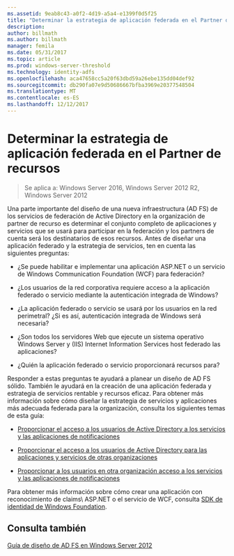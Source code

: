 ```yaml
---
ms.assetid: 9eab8c43-a0f2-4d19-a5a4-e1399f0d5f25
title: "Determinar la estrategia de aplicación federada en el Partner de recursos"
description: 
author: billmath
ms.author: billmath
manager: femila
ms.date: 05/31/2017
ms.topic: article
ms.prod: windows-server-threshold
ms.technology: identity-adfs
ms.openlocfilehash: aca47658cc5a20f63dbd59a26ebe135dd04def92
ms.sourcegitcommit: db290fa07e9d50686667bfba3969e20377548504
ms.translationtype: MT
ms.contentlocale: es-ES
ms.lasthandoff: 12/12/2017
---
```

# <a name="determine-your-federated-application-strategy-in-the-resource-partner"></a>Determinar la estrategia de aplicación federada en el Partner de recursos

>Se aplica a: Windows Server 2016, Windows Server 2012 R2, Windows Server 2012

Una parte importante del diseño de una nueva infraestructura \(AD FS\) de los servicios de federación de Active Directory en la organización de partner de recurso es determinar el conjunto completo de aplicaciones y servicios que se usará para participar en la federación y los partners de cuenta será los destinatarios de esos recursos. Antes de diseñar una aplicación federado y la estrategia de servicios, ten en cuenta las siguientes preguntas:  
  
-   ¿Se puede habilitar e implementar una aplicación ASP.NET o un servicio de Windows Communication Foundation \(WCF\) para federación?  
  
-   ¿Los usuarios de la red corporativa requiere acceso a la aplicación federado o servicio mediante la autenticación integrada de Windows?  
  
-   ¿La aplicación federado o servicio se usará por los usuarios en la red perimetral? ¿Si es así, autenticación integrada de Windows será necesaria?  
  
-   ¿Son todos los servidores Web que ejecute un sistema operativo Windows Server y \(IIS\) Internet Information Services host federado las aplicaciones?  
  
-   ¿Quién la aplicación federado o servicio proporcionará recursos para?  
  
Responder a estas preguntas te ayudará a planear un diseño de AD FS sólido. También le ayudará en la creación de una aplicación federada y estrategia de servicios rentable y recursos eficaz. Para obtener más información sobre cómo diseñar la estrategia de servicios y aplicaciones más adecuada federada para la organización, consulta los siguientes temas de esta guía:  
  
-   [Proporcionar el acceso a los usuarios de Active Directory a los servicios y las aplicaciones de notificaciones](Provide-Your-Active-Directory-Users-Access-to-Your-Claims-Aware-Applications-and-Services.md)  
  
-   [Proporcionar el acceso a los usuarios de Active Directory para las aplicaciones y servicios de otras organizaciones](Provide-Your-Active-Directory-Users-Access-to-the-Applications-and-Services-of-Other-Organizations.md)  
  
-   [Proporcionar a los usuarios en otra organización acceso a los servicios y las aplicaciones de notificaciones](Provide-Users-in-Another-Organization-Access-to-Your-Claims-Aware-Applications-and-Services.md)  
  
Para obtener más información sobre cómo crear una aplicación con reconocimiento de claims\ ASP.NET o el servicio de WCF, consulta [SDK de identidad de Windows Foundation](https://go.microsoft.com/fwlink/?LinkId=122266).  
  
## <a name="see-also"></a>Consulta también
[Guía de diseño de AD FS en Windows Server 2012](AD-FS-Design-Guide-in-Windows-Server-2012.md)


